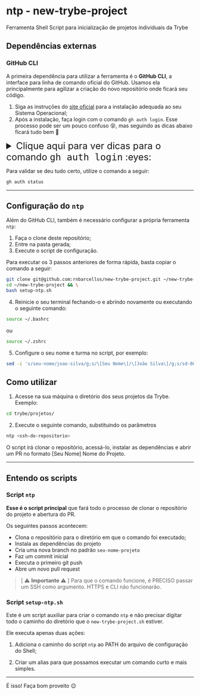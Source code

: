 # ntp - new-trybe-project

Ferramenta Shell Script para inicialização de projetos individuais da Trybe

## Dependências externas

### GitHub CLI

A primeira dependência para utilizar a ferramenta é o **GitHub CLI**, a interface para linha de comando oficial do GitHub. Usamos ela principalmente para agilizar a criação do novo repositório onde ficará seu código.

1. Siga as instruções do [site oficial](https://cli.github.com/) para a instalação adequada ao seu Sistema Operacional;
2. Após a instalação, faça login com o comando `gh auth login`. Esse processo pode ser um pouco confuso :dizzy_face:, mas seguindo as dicas abaixo ficará tudo bem :green_heart:

<details>
<summary style='font-size: 25px'>Clique aqui para ver dicas para o comando <tt>gh auth login</tt> :eyes: </summary>

- Você receberá a opção entre `Github.com` e `Enterprise Server`: escolha `Github.com`;
- Você receberá a opção entre `HTTPS` e `SSH`: escolha `SSH`;
- Você receberá a opção de escolher o arquivo com a chave `SSH` configurada no seu computador, que deve ser algo semelhante a `~/.ssh/id_rsa.pub` ou `~/.ssh/id_ed25519`: escolha o arquivo oferecido;
- Você receberá a opção de definir um título para a chave SSH: aperte `Enter` para escolher a opção padrão;
- Você receberá a opção entre `Login with a web browser` e `Paste an authentication Token`: escolha `Login with a web browser`;
- Você receberá um código no formato `XXXX-XXXX` e a ferramenta aguardará você apertar `Enter`;
- Após apertar `Enter` será aberta uma janela no seu navegador para inserir o código anterior, e seguir com o login padrão do GitHub;
- Após finalizar o login no navegador, o terminal aguardará  você apertar `Enter`;
- Fim. :tada:
</details>

Para validar se deu tudo certo, utilize o comando a seguir:

```bash
gh auth status
```

---

## Configuração do `ntp`

Além do GitHub CLI, também é necessário configurar a própria ferramenta `ntp`:

1. Faça o clone deste repositório;
2. Entre na pasta gerada;
3. Execute o script de configuração.

Para executar os 3 passos anteriores de forma rápida, basta copiar o comando a seguir:
```sh
git clone git@github.com:rnbarcellos/new-trybe-project.git ~/new-trybe-project && \
cd ~/new-trybe-project && \
bash setup-ntp.sh
```

4. Reinicie o seu terminal fechando-o e abrindo novamente ou executando o seguinte comando:

```sh
source ~/.bashrc
```
ou
```sh
source ~/.zshrc
```

5. Configure o seu nome e turma no script, por exemplo:

```sh
sed -i 's/seu-nome/joao-silva/g;s/\[Seu Nome\]/\[João Silva\]/g;s/sd-000-x-/sd-017-b-/g' "$HOME/ntp/new-trybe-project.sh"
```

## Como utilizar

1. Acesse na sua máquina o diretório dos seus projetos da Trybe. Exemplo:

```bash
cd trybe/projetos/
```

2. Execute o seguinte comando, substituindo os parâmetros

```bash
ntp <ssh-do-repositorio>
```

O script irá clonar o repositório, acessá-lo, instalar as dependências e abrir um PR no formato [Seu Nome] Nome do Projeto.

---

## Entendo os scripts

### Script `ntp`

**Esse é o script principal** que fará todo o processo de clonar o repositório do projeto e abertura do PR.

Os seguintes passos acontecem:

- Clona o repositório para o diretório em que o comando foi executado;
- Instala as dependências do projeto
- Cria uma nova branch no padrão `seu-nome-projeto`
- Faz um commit inicial
- Executa o primeiro git push
- Abre um novo pull request

> [ :warning: **Importante** :warning: ] Para que o comando funcione, é PRECISO passar um SSH como argumento. HTTPS e CLI não funcionarão.

### Script `setup-ntp.sh`

Este é um script auxiliar para criar o comando `ntp` e não precisar digitar todo o caminho do diretório que o `new-trybe-project.sh` estiver.

Ele executa apenas duas ações:

1. Adiciona o caminho do script `ntp` ao PATH do arquivo de configuração do Shell;

2. Criar um alias para que possamos executar um comando curto e mais simples.

---

É isso! Faça bom proveito :wink:

